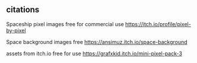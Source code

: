 ## citations

Spaceship pixel images free for commercial use https://itch.io/profile/pixel-by-pixel

Space background images free https://ansimuz.itch.io/space-background

assets from itch.io free for use https://grafxkid.itch.io/mini-pixel-pack-3
